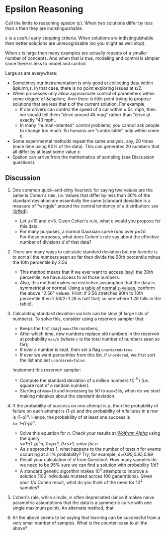# Epsilon Reasoning

Call  the limits to reasoning _epsilon_ (&epsilon;). When two
solutions differ by less than &epsilon; then  they are indistinguishable.

&epsilon; is a useful early stopping  criteria.  When solutions are
indistinguishable then better solutions are unrecognizable (so you
might as  well stop).


When &epsilon; is large then many examples are actually repeats of
a smaller number of concepts. And when that is true, modeling and
control is simpler since there is less to model and control.

Large &epsilon;s are  everywhere:
- Sometimes our instrumentation
  is  only good at collecting data within  &plumn;&epsilon;. In that case, 
  there is no point exploring issues at &epsilon;/2.
- When processes only allow approximate control of parameters
  within some degree of &espilon;, then there  is  little point trying to propose
  solutions that are less that &epsilon; of the current  solution.
  For example,
  - If  car drivers can control
    the speed of  a car within &plusmn; 5s&nbsp; mph, then we should tell them
    "drive around 45&nbsp;mpg" rather than "drive at exactly "43&nbsp;mph:.
  - In many "human-oriented" control problems, you cannot ask people to change
    too much. So humans are "controllable" only within some &epsilon;.
- Some experimental methods repeat the same analysis, say, 20
  times 
  (each time using 90% of the data). This can generates 20 numbers that all
  differ by at least some value &epsilon;
- Epsilon can arrive from the mathematics  of sampling (see Discussion questions).

## Discussion

1. One common quick-and-dirty heuristic for saying two values are the same is _Cohen's rule_,
   i.e. Values that differ by less than 30% of the standard deviation are essentially
   the same 
   (standard deviation is a measure  of "wriggle" around the central tendency of
    a distribution: see [lib#sd](http://menzies.us/keys/lib.html#sd)):
   - Let &mu;=10 and &sigma;=5. Given Cohen's rule, what &epsilon; would you propose for this
   data.
   - For  many purposes, a normal Gaussian curve runs over &mu;&plusmn;2&sigma;.  
     For those purposes, what does Cohen's rule say about the effective number of
     divisions $d$ of that data?
2. There are many  ways to calculate standard  deviation but my favorite is to
   sort all the numbers seen so far then divide the  90th percentile minus the 10th
   percentile by 2.56 
    - This method means that if we ever want to access (say) the 30th percentile, 
      we have access to all those numbers.
    - Also, this method makes no restrictive assumption that the data is symmetrical
      or normal.
   Using a [table of normal z-values](https://www.math.arizona.edu/~rsims/ma464/standardnormaltable.pdf),
   conform the above "2.56" values. (Hint:
   if 2.56 stretches 90th to 10th percentile then 2.56/2=1.28 is  half that; so see where
   1.28 falls in the table).
4. Calculating standard deviation via lists can  be slow (if large lists of numbers).
   To solve this,
   consider using a reservoir sampler that:
   - Keeps the  first  (say) `max=256` numbers,
   - After which time, new numbers replace old numbers in the reservoir at probability
   `max/n` (where `n` is the total number of  numbers  seen so far);
   - If ever a number is  kept, then set a flag `unordered=true`
   - If ever we want percentiles from this list, if `unordered`, we first  sort the list
     and  set `unordered=false`.

   Implement this reservoir sampler: 
   - Compute the standard deviation of a million  numbers _r()<sup>.5</sup>_ i
     (i.e. square root of a random number).
   - Starting at `max=10` and increasing by 50  to `max=500`, when do we start making
   mistakes about the standard deviation.
5. If the probability of success on one attempt is _p_, then the
   probability of failure on each attempt is _(1-p)_ and the probability
   of _n_ failures in a row is (1-p)<sup>n</sup>.  Hence, the
   probability of at least one success is     
   _s= 1–(1-p)<sup>n</sup>_. 
   - Solve this equation for _n_. Check your results at 
     _[Wolfram Alpha](https://www.wolframalpha.com)_
     using the query<br>
     _s=1-(1-p)^n,  0<p<1, 0<s<1,  solve for n_
   - As _s_ approaches 1, what happens to the number of tests _n_ for events
     occurring at a 1% probability? Try, for example, _s=0.90,0.95,0.99_ 
   - Recall your calculation of $d$ from Question1. How many samples do
     we need to be 95\% sure we can find a solution with probability 1/d?
   - A standard genetic algorithm makes 10<sup>4</sup> attempts to improve a solution
     (100 individuals mutated across 100 generations).  Given your _1/d_ Cohen result,
     what do you think of the need for 10<sup>4</sup> samples?
6. Cohen's rule, while simple, is often depreciated (since it makes naive parametric
   assumptions
   that the data is a symmetric curve with one single maximum point). An alternate
   method, that 
7. All the above seems to be  saying that learning can be successful from  a very
   small number of samples. What is the counter-case to all the above?
